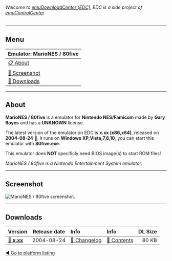 ###### Welcome to [emuDownloadCenter (EDC)](https://github.com/PhoenixInteractiveNL/emuDownloadCenter/wiki/), EDC is a side project of [emuControlCenter](https://github.com/PhoenixInteractiveNL/emuControlCenter/wiki/)
***
## Menu
| **Emulator: MarioNES / 80five** |
|:---------|
| [:clipboard: About](#about) |
| [:sunrise: Screenshot](#screenshot) |
| [:floppy_disk: Downloads](#downloads) |
***
## About
**MarioNES / 80five** is a emulator for **Nintendo NES/Famicom** made by **Gary Boyes** and has a **UNKNOWN** license.

The latest version of the emulator on EDC is **x.xx (x86,x64)**, released on **2004-08-24** :triangular_flag_on_post:, it runs on **Windows XP,Vista,7,8,10**, you can start this emulator with **80five.exe**.

This emulator does **NOT** specificly need BIOS image(s) to start ROM files!

_MarioNES / 80five is a Nintendo Entertainment System emulator._
***
## Screenshot
![](https://raw.githubusercontent.com/PhoenixInteractiveNL/emuDownloadCenter/master/hooks/80five/screen.jpg "MarioNES / 80five screenshot.")
***
## Downloads
| Version  | Release date  | Info       | Info       | DL Size    |
|:---------|:-------------:|:-----------|:-----------|-----------:|
| [:floppy_disk: **x.xx**](https://github.com/PhoenixInteractiveNL/edc-repo0006/raw/master/80five/x.xx.7z) | 2004-08-24 | [:page_facing_up: Changelog](https://github.com/PhoenixInteractiveNL/edc-repo0006/blob/master/80five/x.xx_changelog.txt) | [:mag_right: Contents](https://github.com/PhoenixInteractiveNL/edc-repo0006/blob/master/80five/x.xx_contents.txt) | 80 KB |

[:arrow_backward: Go to platform listing](https://github.com/PhoenixInteractiveNL/emuDownloadCenter/wiki/EDC-Platform-List)
